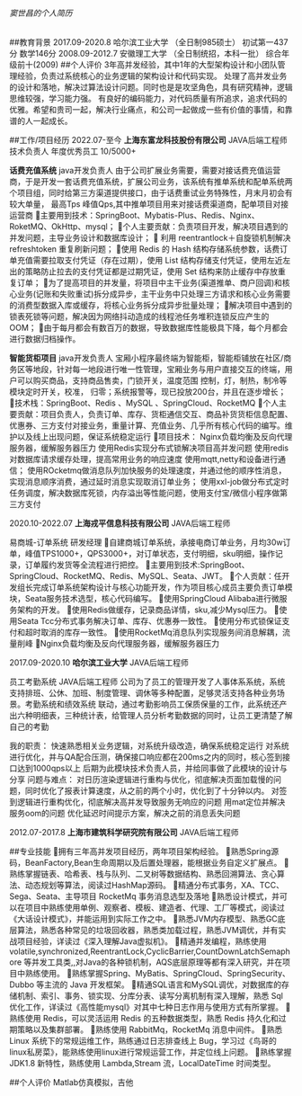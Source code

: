###### _窦世昌的个人简历_
##教育背景
2017.09-2020.8  哈尔滨工业大学 （全日制985硕士）  初试第一437分   数学146分 
2008.09-2012.7  安徽理工大学   （全日制统招，本科一批）  综合年级前十(2009) 
##个人评价
3年高并发经验，其中1年的大型架构设计和小团队管理经验，负责过系统核心的业务逻辑的架构设计和代码实现。
处理了高并发业务的设计和落地，解决过算法设计问题。同时也是是攻坚角色，具有研究精神，逻辑思维较强，学习能力强。
有良好的编码能力，对代码质量有所追求，追求代码的优雅。希望和贵司一起，解决行业痛点，和公司一起做成一些有价值的事情，和靠谱的人一起成长。

##工作/项目经历
2022.07-至今      **上海东富龙科技股份有限公司**  JAVA后端工程师 技术负责人 年度优秀员工 10/5000+

**话费充值系统** java开发负责人
  由于公司扩展业务需要，需要对接话费充值运营商，于是开发一套话费充值系统，扩展公司业务，该系统有推单系统和配单系统两个项目组，同时给第三方渠道提供接口，由于话费重试业务特殊性，月末月初会有较大单量，
  最高Tps 峰值Qps,其中推单项目用来对接话费渠道商，配单项目对接运营商
主要用到技术：SpringBoot、Mybatis-Plus、Redis、Nginx、RoketMQ、OkHttp、mysql；
个人主要贡献：负责项目开发，解决项目遇到的并发问题，主导业务设计和数据库设计；
 利用 reentrantlock＋自旋锁机制解决 refreshtoken 重复刷新问题；
使用 Redis 的 Hash 结构存储系统参数，话费订单充值需要拉取支付凭证（存在过期），使用 List 结构存储支付凭证，使用左近左出的策略防止拉去的支付凭证都是过期凭证，使用 Set 结构来防止缓存中存放重复订单；
为了提高项目的并发量，将项目中主干业务(渠道推单、商户回调)和核心业务(记账和失败重试)拆分成异步，主干业务中只处理三方请求和核心业务需要的消费型数据入库或缓存，将核心业务拆分成异步批量处理；
解决项目中遇到的锁表死锁等问题，解决因为网络抖动造成的线程池任务堆积连锁反应产生的 OOM；
由于每月都会有数百万的数据，导致数据库性能极具下降，每个月都会进行数据归档操作。

**智能货柜项目**  java开发负责人
 宝厢小程序最终端为智能柜，智能柜铺放在社区/商务区等地段，针对每一地段进行唯一性管理，宝厢业务与用户直接交互的终端，用户可以购买商品，支持商品售卖，门锁开关，温度范围 控制，灯，制热，制冷等模块定时开关，校准，
 归零；系统报警等，现已投放200台，并且在逐步增长；
技术栈：SpringBoot、Redis 、MySQL 、SpringCloud、RocketMQ
个人主要贡献：项目负责人，负责订单、库存、货柜通信交互、商品补货货柜信息配置、优惠券、三方支付对接业务，重量计算、充值业务、几乎所有核心代码的编写。维护以及线上出现问题，保证系统稳定运行
项目技术：
Nginx负载均衡及反向代理服务器，缓解服务器压力
使用Redis实现分布式锁解决项目高并发问题
使用redis对数据库请求缓存处理，提高常用业务的响应速度
使用mqtt,netty和设备进行通信；
使用ROcketmq做消息队列加快服务的处理速度，并通过他的顺序性消息，实现消息顺序消费，通过延时消息实现取消订单业务；
使用xxl-job做分布式定时任务调度，解决数据库死锁，内存溢出等性能问题，使用支付宝/微信小程序做第三方支付
    
2020.10-2022.07      **上海戎平信息科技有限公司**  JAVA后端工程师 

易商城-订单系统 研发经理 
自建商城订单系统，承接电商订单业务，月均30w订单，峰值TPS1000+，QPS3000+，对订单状态，支付明细，sku明细，操作记录，订单履约发货等全流程进行把控。
主要用到技术:SpringBoot、SpringCloud、RocketMQ、Redis、MySQL、Seata、JWT。
个人贡献：任开发组长完成订单系统架构设计与核心功能开发，作为项目核心成员主要负责订单模块，Seata服务技术选型，核心代码编写。
使用SpringCloud Alibaba进行微服务架构的开发。
使用Redis做缓存，记录商品详情，sku,减少Mysql压力。
使用Seata Tcc分布式事务解决订单、库存、优惠券一致性。
使用分布式锁保证支付和超时取消的库存一致性。
使用RocketMq消息队列实现服务间消息解耦，流量削峰
Nginx负载均衡及反向代理服务器，缓解服务器压力

2017.09-2020.10      **哈尔滨工业大学**  JAVA后端工程师 

员工考勤系统  JAVA后端工程师
公司为了员工的管理开发了人事体系系统，系统支持排班、公休、加班、制度管理、调休等多种配置，足够灵活支持各种业务场景。考勤系统和绩效系统
联动，通过考勤影响员工保质保量的工作，此系统还产出六种明细表，三种统计表，给管理人员分析考勤数据的同时，让员工更清楚了解自己的考勤

我的职责：
快速熟悉相关业务逻辑，对系统升级改造，确保系统稳定运行
对系统进行优化，并与QA配合压测，确保接口响应都在200ms之内的同时，核心签到接口达到1000qps以上
后期为此模块技术负责人员，并给同事做了此模块的设计与分享
问题与难点：
对日历渲染逻辑进行重构与优化，彻底解决页面加载慢的问题，同时优化了报表计算速度，从之前的两个小时，优化到了十分钟以内。
对签到逻辑进行重构优化，彻底解决高并发导致服务无响应的问题
用mat定位并解决服务oom的问题
优化延迟时间提示方案，解决之前的消息丢失问题

2012.07-2017.8      **上海市建筑科学研究院有限公司**  JAVA后端工程师


##专业技能
拥有三年高并发项目经历，两年项目架构经验。
熟悉Spring源码，BeanFactory,Bean生命周期以及后置处理器，能根据业务自定义扩展点。
熟练掌握链表、哈希表、栈与队列、二叉树等数据结构、熟悉回溯算法、贪心算法、动态规划等算法，阅读过HashMap源码。
精通分布式事务，XA、TCC、Sega、Seata、主导项目 RocketMq 事务消息选型及落地
熟悉设计模式，并可以在项目中熟练使用单例、观察者、模板、建造者、代理、工厂等模式，阅读过《大话设计模式》，并能运用到实际工作之中。
熟悉JVM内存模型、熟悉GC底层算法，熟悉各种常见的垃圾回收器，熟悉类加载过程，熟悉JVM调优，并有实战项目经验，详读过《深入理解Java虚拟机》。
精通并发编程，熟练使用volatile,synchronized,ReentrantLock,CyclicBarrier,CountDownLatchSemaphore 等并发工具类,,对Java的各种锁机制，AQS底层原理等都有深入研究，并在项目中熟练使用。
熟练掌握Spring、MyBatis、SpringCloud、SpringSecurity、Dubbo 等主流的 Java 开发框架。
精通SQL语言和MySQL调优，对数据库的存储机制、索引、事务、锁实现、分库分表、读写分离机制有深入理解，熟悉 Sql 优化工作，详读过《高性能mysql》对其中七种日志作用与使用方式有所掌握。
熟练使用 Redis，可以灵活运用 Redis 的五种数据类型，熟悉 Redis 持久化和过期策略以及集群部署。
熟练使用 RabbitMq，RocketMq 消息中间件。
熟悉 Linux 系统下的常规运维工作，熟练通过日志排查线上 Bug，学习过《鸟哥的linux私房菜》，能熟练使用linux进行常规运营工作，并定位线上问题。
熟练掌握 JDK1.8 新特性，熟练使用 Lambda,Stream 流，LocalDateTime 时间类型。

##个人评价
Matlab仿真模拟，吉他